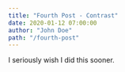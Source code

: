 ```yaml
---
title: "Fourth Post - Contrast"
date: 2020-01-12 07:00:00
author: "John Doe"
path: "/fourth-post"
---
```


I seriously wish I did this sooner.
